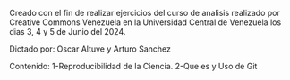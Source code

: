 Creado con el fin de realizar ejercicios del curso de analisis realizado por Creative Commons Venezuela en la Universidad Central de Venezuela los dias 3, 4 y 5 de Junio del 2024.

Dictado por: Oscar Altuve y Arturo Sanchez

Contenido:
1-Reproducibilidad de la Ciencia.
2-Que es y Uso de Git